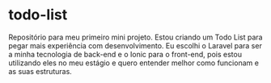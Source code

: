 # todo-list
Repositório para meu primeiro mini projeto. Estou criando um Todo List para pegar mais experiência com desenvolvimento.
Eu escolhi o Laravel para ser a minha tecnologia de back-end e o Ionic para o front-end, pois estou utilizando eles no meu estágio e quero entender melhor como funcionam e as suas estruturas.
